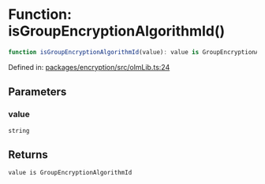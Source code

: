 # Function: isGroupEncryptionAlgorithmId()

```ts
function isGroupEncryptionAlgorithmId(value): value is GroupEncryptionAlgorithmId;
```

Defined in: [packages/encryption/src/olmLib.ts:24](https://github.com/towns-protocol/towns/blob/0db1fd0ac7258e8db8cedfb6183e8eade8284fa1/packages/encryption/src/olmLib.ts#L24)

## Parameters

### value

`string`

## Returns

`value is GroupEncryptionAlgorithmId`
